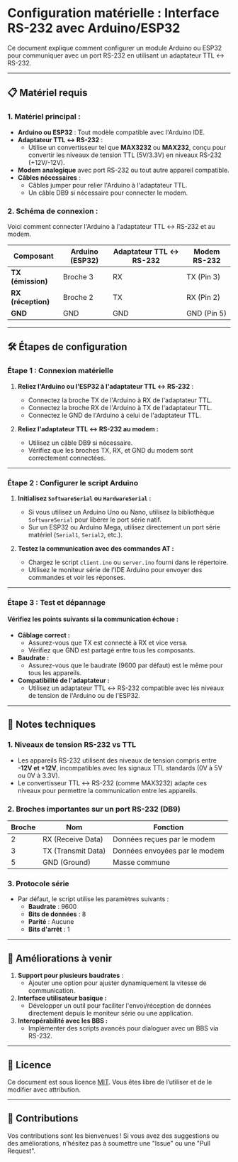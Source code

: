 # Configuration matérielle : Interface RS-232 avec Arduino/ESP32

Ce document explique comment configurer un module Arduino ou ESP32 pour communiquer avec un port RS-232 en utilisant un adaptateur TTL ↔ RS-232.

---

## 📋 Matériel requis

### 1. **Matériel principal :**
- **Arduino ou ESP32** : Tout modèle compatible avec l'Arduino IDE.
- **Adaptateur TTL ↔ RS-232** :
  - Utilise un convertisseur tel que **MAX3232** ou **MAX232**, conçu pour convertir les niveaux de tension TTL (5V/3.3V) en niveaux RS-232 (+12V/-12V).
- **Modem analogique** avec port RS-232 ou tout autre appareil compatible.
- **Câbles nécessaires** :
  - Câbles jumper pour relier l'Arduino à l'adaptateur TTL.
  - Un câble DB9 si nécessaire pour connecter le modem.

### 2. **Schéma de connexion :**
Voici comment connecter l'Arduino à l'adaptateur TTL ↔ RS-232 et au modem.

| Composant          | Arduino (ESP32) | Adaptateur TTL ↔ RS-232 | Modem RS-232 |
|---------------------|-----------------|-------------------------|--------------|
| **TX (émission)**   | Broche 3        | RX                     | TX (Pin 3)   |
| **RX (réception)**  | Broche 2        | TX                     | RX (Pin 2)   |
| **GND**             | GND             | GND                    | GND (Pin 5)  |

---

## 🛠 Étapes de configuration

### Étape 1 : Connexion matérielle
1. **Reliez l'Arduino ou l'ESP32 à l'adaptateur TTL ↔ RS-232** :
   - Connectez la broche TX de l'Arduino à RX de l'adaptateur TTL.
   - Connectez la broche RX de l'Arduino à TX de l'adaptateur TTL.
   - Connectez le GND de l'Arduino à celui de l'adaptateur TTL.

2. **Reliez l'adaptateur TTL ↔ RS-232 au modem :**
   - Utilisez un câble DB9 si nécessaire.
   - Vérifiez que les broches TX, RX, et GND du modem sont correctement connectées.

---

### Étape 2 : Configurer le script Arduino
1. **Initialisez `SoftwareSerial` ou `HardwareSerial` :**
   - Si vous utilisez un Arduino Uno ou Nano, utilisez la bibliothèque `SoftwareSerial` pour libérer le port série natif.
   - Sur un ESP32 ou Arduino Mega, utilisez directement un port série matériel (`Serial1`, `Serial2`, etc.).

2. **Testez la communication avec des commandes AT :**
   - Chargez le script `client.ino` ou `server.ino` fourni dans le répertoire.
   - Utilisez le moniteur série de l'IDE Arduino pour envoyer des commandes et voir les réponses.

---

### Étape 3 : Test et dépannage
#### Vérifiez les points suivants si la communication échoue :
- **Câblage correct :**
  - Assurez-vous que TX est connecté à RX et vice versa.
  - Vérifiez que GND est partagé entre tous les composants.
- **Baudrate :**
  - Assurez-vous que le baudrate (9600 par défaut) est le même pour tous les appareils.
- **Compatibilité de l'adaptateur :**
  - Utilisez un adaptateur TTL ↔ RS-232 compatible avec les niveaux de tension de l'Arduino ou de l'ESP32.

---

## 🔧 Notes techniques

### 1. **Niveaux de tension RS-232 vs TTL**
- Les appareils RS-232 utilisent des niveaux de tension compris entre **-12V et +12V**, incompatibles avec les signaux TTL standards (0V à 5V ou 0V à 3.3V).
- Le convertisseur TTL ↔ RS-232 (comme MAX3232) adapte ces niveaux pour permettre la communication entre les appareils.

### 2. **Broches importantes sur un port RS-232 (DB9)**
| Broche | Nom                     | Fonction                     |
|--------|--------------------------|------------------------------|
| 2      | RX (Receive Data)       | Données reçues par le modem  |
| 3      | TX (Transmit Data)      | Données envoyées par le modem|
| 5      | GND (Ground)            | Masse commune                |

### 3. **Protocole série**
- Par défaut, le script utilise les paramètres suivants :
  - **Baudrate** : 9600
  - **Bits de données** : 8
  - **Parité** : Aucune
  - **Bits d'arrêt** : 1

---

## 🚀 Améliorations à venir

1. **Support pour plusieurs baudrates** :
   - Ajouter une option pour ajuster dynamiquement la vitesse de communication.
2. **Interface utilisateur basique :**
   - Développer un outil pour faciliter l'envoi/réception de données directement depuis le moniteur série ou une application.
3. **Interopérabilité avec les BBS :**
   - Implémenter des scripts avancés pour dialoguer avec un BBS via RS-232.

---

## 📜 Licence

Ce document est sous licence [MIT](../LICENSE). Vous êtes libre de l’utiliser et de le modifier avec attribution.

---

## 💬 Contributions

Vos contributions sont les bienvenues ! Si vous avez des suggestions ou des améliorations, n’hésitez pas à soumettre une "Issue" ou une "Pull Request".
